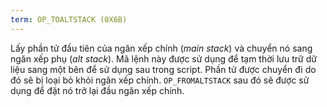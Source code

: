 ```yaml
---
term: OP_TOALTSTACK (0X6B)
---
```


Lấy phần tử đầu tiên của ngăn xếp chính (*main stack*) và chuyển nó sang ngăn xếp phụ (*alt stack*). Mã lệnh này được sử dụng để tạm thời lưu trữ dữ liệu sang một bên để sử dụng sau trong script. Phần tử được chuyển đi do đó sẽ bị loại bỏ khỏi ngăn xếp chính. `OP_FROMALTSTACK` sau đó sẽ được sử dụng để đặt nó trở lại đầu ngăn xếp chính.
